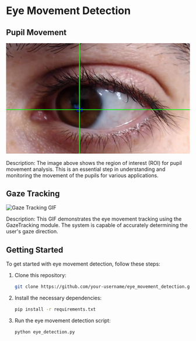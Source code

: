 # Eye Movement Detection

## Pupil Movement

![Pupil Movement ROI Image](./PupilMovement/roi_image.jpg)

Description: The image above shows the region of interest (ROI) for pupil movement analysis. This is an essential step in understanding and monitoring the movement of the pupils for various applications.

## Gaze Tracking

![Gaze Tracking GIF](./GazeTracking/GazeTracking.gif)

Description: This GIF demonstrates the eye movement tracking using the GazeTracking module. The system is capable of accurately determining the user's gaze direction.

## Getting Started

To get started with eye movement detection, follow these steps:

1. Clone this repository:

   ```bash
   git clone https://github.com/your-username/eye_movement_detection.git

2. Install the necessary dependencies:
    ```bash
    pip install -r requirements.txt

3. Run the eye movement detection script:
    ```bash
    python eye_detection.py

